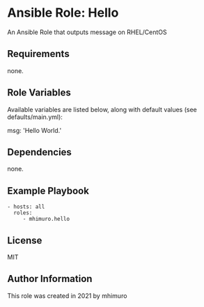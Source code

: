 Ansible Role: Hello
=========

An Ansible Role that outputs message on RHEL/CentOS

Requirements
------------

none.

Role Variables
--------------

Available variables are listed below, along with default values (see defaults/main.yml):

msg: 'Hello World.'

Dependencies
------------

none.

Example Playbook
----------------

    - hosts: all
      roles:
         - mhimuro.hello

License
-------

MIT

Author Information
------------------

This role was created in 2021 by mhimuro
